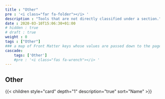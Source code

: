 ```yaml
---
title : "Other"
pre : '<i class="far fa-folder"></i> '
description : "Tools that are not directly classified under a section."
date : 2020-03-10T15:06:30+01:00
# hidden : true
# draft : true
weight : 0
tags : ["Other"]
### a map of Front Matter keys whose values are passed down to the page's descendants unless overwritten by self or a closer ancestor's cascade. 
cascade:
    tags: ['Other']
    #pre : '<i class="fas fa-wrench"></i> '
---
```


## Other

{{< children style="card" depth="1" description="true" sort="Name"  >}}
